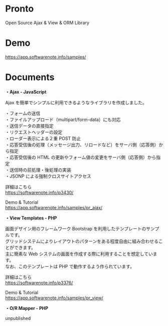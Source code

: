 # Pronto
Open Source Ajax & View & ORM Library



# Demo

<a href="https://app.softwarenote.info/samples/" target="_blank">https://app.softwarenote.info/samples/</a>



# Documents

**・Ajax - JavaScript**

Ajax を簡単でシンプルに利用できるようなライブラリを作成しました。

・フォームの送信<br>
・ファイルアップロード（multipart/form-data）にも対応<br>
・送信データの直接指定<br>
・リクエストヘッダーの設定<br>
・ローダー表示による２重 POST 防止<br>
・応答受信後の処理（メッセージ出力、リロードなど）をサーバ側（応答側）から指定<br>
・応答受信後の HTML の更新やフォーム値の変更をサーバ側（応答側）から指定<br>
・送信時の前処理・後処理の実装<br>
・JSONP による強制クロスサイトアクセス<br>

詳細はこちら<br>
<a href="https://softwarenote.info/p3430/" target="_blank">https://softwarenote.info/p3430/</a>

Demo & Tutorial<br>
<a href="https://app.softwarenote.info/samples/pr_ajax/" target="_blank">https://app.softwarenote.info/samples/pr_ajax/</a>



**・View Templates - PHP**

画面デザイン用のフレームワーク Bootstrap を利用したテンプレートのサンプルです。<br>
グリッドシステムによりレイアウトのパターンをある程度自由に組み合わせることができます。<br>
主に簡素な Web システムの画面を作成する際に利用することを想定しています。<br>
なお、このテンプレートは PHP で動作するよう作られています。<br>

詳細はこちら<br>
<a href="https://softwarenote.info/p3376/" target="_blank">https://softwarenote.info/p3376/</a>

Demo & Tutorial<br>
<a href="https://app.softwarenote.info/samples/pr_view/" target="_blank">https://app.softwarenote.info/samples/pr_view/</a>



**・O/R Mapper - PHP**

unpublished
